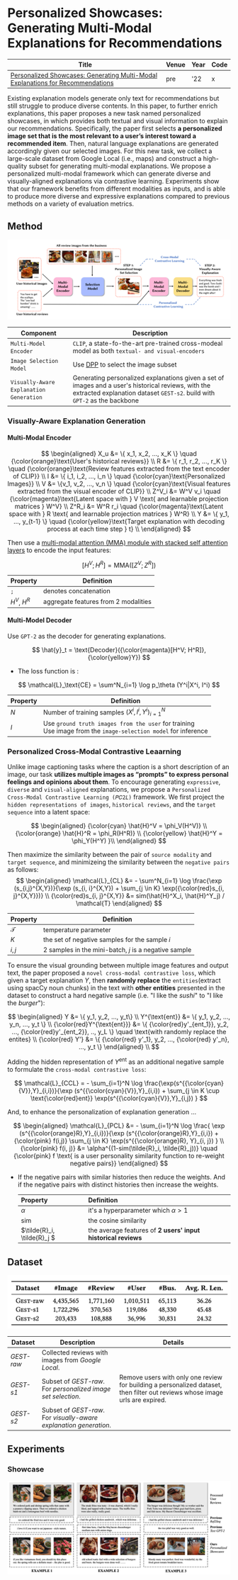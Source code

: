 # Personalized Showcases: Generating Multi-Modal Explanations for Recommendations
| Title | Venue | Year | Code |
|-|-|-|-|
| [Personalized Showcases: Generating Multi-Modal Explanations for Recommendations](https://arxiv.org/pdf/2207.00422.pdf) | pre | '22 | x |

Existing explanation models generate only text for recommendations but still struggle to produce diverse contents. 
In this paper, to further enrich explanations, this paper proposes a new task named personalized showcases, in which provides both textual and visual information to explain our recommendations. 
Specifically, the paper first selects **a personalized image set that is the most relevant to a user’s interest toward a recommended item**. Then, natural language explanations are generated accordingly given our selected images.
For this new task, we collect a large-scale dataset from Google Local (i.e., maps) and construct a high-quality subset for generating multi-modal explanations. 
We propose a personalized multi-modal framework which can generate diverse and visually-aligned explanations via contrastive learning. 
Experiments show that our framework benefits from different modalities as inputs, and is able to produce more diverse and expressive explanations compared to previous methods on a variety of evaluation metrics.
## Method
![method](./assets/method.png)

| Component | Description |
|-|-|
| `Multi-Model Encoder`  | `CLIP`, a state-fo-the-art pre-trained cross-modeal model as both `textual- and visual-encoders`  |
| `Image Selection Model` | Use [DPP]() to select the image subset |
| `Visually-Aware Explanation Generation` | Generating personalized explanations given a set of images and a user's historical reviews, with the extracted explanation dataset `GEST-s2`. build with `GPT-2` as the backbone  |

### Visually-Aware Explanation Generation
#### Multi-Modal Encoder

$$
\begin{aligned}
X_u &= \{ x_1, x_2, ..., x_K \} \quad {\color{orange}\text{User's historical reviews}} \\
R &= \{ r_1, r_2, ..., r_K \} \quad {\color{orange}\text{Review features extracted from the text encoder of CLIP}} \\
I &= \{ i_1, i_2, ..., i_n \} \quad {\color{cyan}\text{Personalized Images}} \\
V &= \{v_1, v_2, ..., v_n \} \quad {\color{cyan}\text{Visual features extracted from the visual encoder of CLIP}} \\
Z^V_i &= W^V v_i \quad {\color{magenta}\text{Latent space with } V  \text{ and learnable projection matrices } W^V} \\
Z^R_i &= W^R r_i \quad {\color{magenta}\text{Latent space with } R  \text{ and learnable projection matrices } W^R} \\
Y &= \{ y_1, ..., y_{t-1} \} \quad {\color{yellow}\text{Target explanation with decoding process at each time step } t} \\ 
\end{aligned}
$$

Then use a [multi-modal attention (MMA) module with stacked self attention layers]() to encode the input features:

$$
\big[ H^V ; H^R \big] = \text{MMA}([Z^V; Z^R])
$$

| Property | Definition |
|-|-|
| `;` | denotes concatenation |
| $H^V$, $H^R$ | aggregate features from 2 modalities |

#### Multi-Model Decoder
Use `GPT-2` as the decoder for generating explanations.

$$
\hat{y}_t = \text{Decoder}({\color{magenta}[H^V; H^R]}, {\color{yellow}Y})
$$

- The loss function is : 

$$
\mathcal{L}_\text{CE} = \sum^N_{i=1} \log p_\theta (Y^i|X^i, I^i)
$$

| Property | Definition |
|-|-|
| $N$ | Number of training samples $(X^i, I^i, Y^i)^N_{i=1}$ |
| $I$ | Use `ground truth images from the user` for training <br> Use image from the `image-selection model` for inference|

### Personalized Cross-Modal Contrastive Leaarning 
Unlike image captioning tasks where the caption is a short description of an image, our task **utilizes multiple images as “prompts” to express personal feelings and opinions about them**. 
To encourage generating `expressive`, `diverse` and `visual-aligned` explanations, we
propose a `Personalized Cross-Modal Contrastive Learning (𝑃𝐶2𝐿)` framework. 
We first project the `hidden representations of images`, `historical reviews`, and the `target sequence` into a latent space:

$$
\begin{aligned}
{\color{cyan} \hat{H}^V = \phi_V(H^V)} \\
{\color{orange} \hat{H}^R = \phi_R(H^R)} \\
{\color{yellow} \hat{H}^Y = \phi_Y(H^Y) }\\
\end{aligned}
$$

Then maximize the similarity between the pair of `source modality` and `target sequence`, and minimizeing the similarity between the `negative pairs` as follows:
$$
\begin{aligned}
\mathcal{L}_{CL} &= - \sum^N_{i=1} \log \frac{\exp (s_{i,j}^{X,Y})}{\exp (s_{i, i}^{X,Y}) + \sum_{j \in K} \exp({\color{red}s_{i, j}^{X,Y}})} \\
{\color{red}s_{i, j}^{X,Y}} &= sim(\hat{H}^X_i, \hat{H}^Y_j) / \mathcal{T}
\end{aligned}
$$

| Property | Definition |
|-|-|
| $\mathcal{T}$ | temperature parameter |
| $K$ | the set of negative samples for the sample $i$ |
| $i, j$ | 2 samples in the mini-batch, $j$ is a negative sample |

To ensure the visual grounding between multiple image features and output text, the paper proposed a `novel cross-modal contrastive loss`, which given a target explanation $Y$, then **randomly replace** the `entities`(extract using spacCy noun chunks) in the text with **other entities** presented in the dataset to construct a hard negative sample (i.e. "I like the *sushi*" to "I like the *burger*"):

$$
\begin{aligned}
Y &= \{ y_1, y_2, ..., y_t\} \\
Y^{\text{ent}} &= \{ y_1, y_2, ..., y_n, ..., y_t \} \\
{\color{red}Y^{\text{ent}}} &= \{ {\color{red}y'_{ent_1}}, y_2, ..., {\color{red}y'_{ent_2}}, .., y_L \} \quad \text{with randomly replace the entites} \\
{\color{red} Y'} &= \{ {\color{red} y'_1}, y_2, ...,  {\color{red} y'_n}, ..., y_t \}
\end{aligned} \\
$$

Adding the hidden representation of $Y^{\text{ent}}$ as an additional negative sample to formulate the `cross-modal contrastive loss`:

$$
\mathcal{L}_{CCL} = - \sum_{i=1}^N \log \frac{\exp(s^{{\color{cyan}{V}},Y}_{i,i})}{\exp (s^{{\color{cyan}{V}},Y}_{i,i}) + \sum_{j \in K \cup \text{\color{red}ent}} \exp(s^{{\color{cyan}{V}},Y}_{i,j}) }
$$

And, to enhance the personalization of explanation generation ...

$$
\begin{aligned}
\mathcal{L}_{PCL} &= - \sum_{i=1}^N \log \frac{ \exp (s^{{\color{orange}R},Y}_{i,i})}{\exp (s^{{\color{orange}R},Y}_{i,i}) + {\color{pink} f(i,j)} \sum_{j \in K} \exp(s^{{\color{orange}R}, Y}_{i, j}) } \\
{\color{pink} f(i, j)} &= \alpha^{(1-sim(\tilde{R}_i, \tilde{R}_j))} \quad {\color{pink} f  \text{ is a user personality similarity function to re-weight negative pairs}}
\end{aligned}
$$

- If the negative pairs with similar histories then reduce the weights. And if the negative pairs with distinct histories then increase the weights.

    | Property | Definition |
    |-|-|
    | $\alpha$ | it's a hyperparameter which $\alpha > 1$ |
    | $\text{sim}$ | the cosine similarity |
    | $\tilde{R}_i, \tilde{R}_j $ | the average features of **2 users' input historical reviews** |

## Dataset
![](./assets/datasets.png)

| Dataset | Description | Details |
|-|-|-|
| *GEST-raw* | Collected reviews with images from *Google Local*. |
| *GEST-s1* | Subset of *GEST-raw*. For *personalized image set selection*. | Remove users with only one review for building a personalized dataset, then filter out reviews whose image urls are expired. |
| *GEST-s2* | Subset of *GEST-raw*. For *visually-aware explanation generation*. |

## Experiments
### Showcase
![showcase](./assets/showcase.png)
